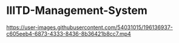 # IIITD-Management-System


https://user-images.githubusercontent.com/54031015/196136937-c605eeb4-6873-4333-8436-8b36421b8cc7.mp4

